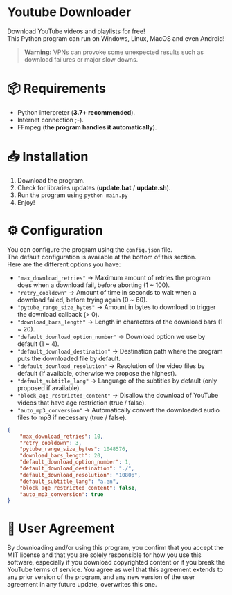# Youtube Downloader
Download YouTube videos and playlists for free! <br/>
This Python program can run on Windows, Linux, MacOS and even Android!
> **Warning:** VPNs can provoke some unexpected results such as download failures or major slow downs.

# 📦 Requirements
- Python interpreter (**3.7+ recommended**).
- Internet connection ;-).
- FFmpeg (**the program handles it automatically**).

# 📥 Installation
1) Download the program. <br/>
2) Check for libraries updates (**update.bat** / **update.sh**). <br/>
3) Run the program using `python main.py` <br/>
4) Enjoy!

# ⚙️ Configuration
You can configure the program using the `config.json` file. <br/>
The default configuration is available at the bottom of this section. <br/>
Here are the different options you have:
- `"max_download_retries"` -> Maximum amount of retries the program does when a download fail, before aborting (1 ~ 100).
- `"retry_cooldown"` -> Amount of time in seconds to wait when a download failed, before trying again (0 ~ 60).
- `"pytube_range_size_bytes"` -> Amount in bytes to download to trigger the download callback (> 0).
- `"download_bars_length"` -> Length in characters of the download bars (1 ~ 20).
- `"default_download_option_number"` -> Download option we use by default (1 ~ 4).
- `"default_download_destination"` -> Destination path where the program puts the downloaded file by default.
- `"default_download_resolution"` -> Resolution of the video files by default (if available, otherwise we propose the highest).
- `"default_subtitle_lang"` -> Language of the subtitles by default (only proposed if available).
- `"block_age_restricted_content"` -> Disallow the download of YouTube videos that have age restriction (true / false).
- `"auto_mp3_conversion"` -> Automatically convert the downloaded audio files to mp3 if necessary (true / false).
``` json
{
    "max_download_retries": 10,
    "retry_cooldown": 3,
    "pytube_range_size_bytes": 1048576,
    "download_bars_length": 20,
    "default_download_option_number": 1,
    "default_download_destination": "./",
    "default_download_resolution": "1080p",
    "default_subtitle_lang": "a.en",
    "block_age_restricted_content": false,
    "auto_mp3_conversion": true
}
```

# 🤝 User Agreement
By downloading and/or using this program, you confirm that you accept the MIT license and that you are solely responsible for how you use this software, especially if you download copyrighted content or if you break the YouTube terms of service. You agree as well that this agreement extends to any prior version of the program, and any new version of the user agreement in any future update, overwrites this one.

